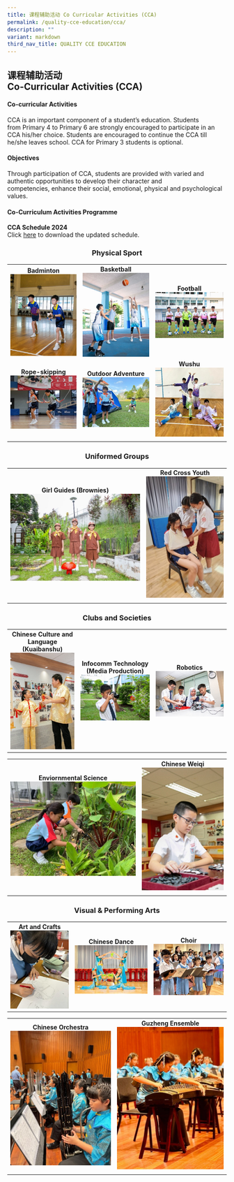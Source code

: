 ```yaml
---
title: 课程辅助活动 Co Curricular Activities (CCA)
permalink: /quality-cce-education/cca/
description: ""
variant: markdown
third_nav_title: QUALITY CCE EDUCATION
---
```

## 课程辅助活动 <br>Co-Curricular Activities (CCA)

#### Co-curricular Activities


CCA is an important component of a&nbsp;student’s education. Students from&nbsp;Primary 4 to Primary 6&nbsp;are strongly encouraged to participate in an CCA his/her choice.&nbsp;Students&nbsp;are encouraged to continue the CCA till he/she leaves school. CCA for Primary 3&nbsp;students is optional.

#### Objectives


Through participation of CCA, students are provided with varied and authentic opportunities to develop their character and competencies,&nbsp;enhance their social, emotional, physical and psychological values.

#### Co-Curriculum Activities Programme

 **CCA Schedule 2024** <br>
Click [here](https://for.edu.sg/hips-cca-schedule) to download the updated schedule.


### <center>Physical Sport</center>

|  |||
| -------- | -------- | -------- |
| <center>**Badminton**<br>![](/images/CCA/Badminton.jpg)</center> |<center>**Basketball** <br>![](/images/CCA/Basketball.jpg)</center> |<center>**Football**<br> ![](/images/CCA/Football.jpg) </center> |
|<center>**Rope-skipping**<br>![](/images/CCA/Rope_Skipping.jpg)</center>|<center>**Outdoor Adventure**<br>![](/images/CCA/Outdoor_Adventure.jpg)</center>|<center>**Wushu**<br>![](/images/CCA/Wushu.jpg)</center>|
|  |  |  |


### <center>Uniformed Groups</center>

|  |  | 
| -------- | -------- | 
|<center>**Girl Guides (Brownies)**<br>![](/images/CCA/Brownies.jpg)</center>| <center>**Red Cross Youth**<br>![](/images/CCA/Red_Cross_Youth.jpg)</center> | 
|||


### <center>Clubs and Societies</center>

|  |  |  |
| -------- | -------- | -------- |
|<center>**Chinese Culture and Language (Kuaibanshu)**<br>![](/images/CCA/Kuaiban.jpg)</center> |<center>**Infocomm Technology (Media Production)**<br>![](/images/CCA/Infocomm.jpg)</center> |<center>**Robotics**<br>![](/images/CCA/Robotics.jpg)</center>|

| |  | 
| -------- | -------- | 
| <center>**Enviornmental Science**<br>![](/images/CCA/Enviromental_Science.jpg)</center> | <center>**Chinese Weiqi**<br>![](/images/CCA/Weiqi.jpg)</center>| 
|||

### <center>Visual &amp; Performing Arts</center>

|  |  |  |
| -------- | -------- | -------- |
| <center>**Art and Crafts**<br>![](/images/CCA/Art_and_Craft.jpg)</center>| <center>**Chinese Dance**<br>![](/images/CCA/Chinese_Dance.jpg)</center> | <center>**Choir**<br>![](/images/CCA/Choir.jpg)</center>  |

| |  | 
| -------- | -------- | 
| <center>**Chinese Orchestra**<br>![](/images/CCA/Chinese_Orch.jpg)</center> | <center>**Guzheng Ensemble**<br>![](/images/CCA/Guzheng_Ensemble.jpg)</center>| 
|||